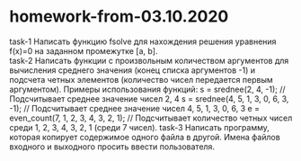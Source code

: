 # homework-from-03.10.2020
task-1 Написать функцию fsolve для нахождения решения уравнения f(x)=0 на заданном промежутке [a, b].             
task-2 Написать функции с произвольным количеством аргументов для вычисления среднего значения
(конец списка аргументов -1) и подсчета четных элементов (количество чисел передается первым
аргументом). Примеры использования функций:
s = srednee(2, 4, -1); // Подсчитывает среднее значение чисел 2, 4
s = srednee(4, 5, 1, 3, 0, 6, 3, -1); // Подсчитывает среднее значение чисел 4, 5, 1, 3, 0, 6, 3
e = even_count(7, 1, 2, 3, 4, 3, 2, 1); // Подсчитывает количество четных чисел среди 1, 2, 3, 4, 3, 2, 1
(среди 7 чисел).
task-3 Написать программу, которая копирует содержимое одного файла в другой. Имена файлов входного и
выходного просить ввести пользователя.
